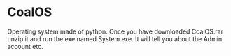 # CoalOS
Operating system made of python.
Once you have downloaded CoalOS.rar unzip it and run the exe named System.exe.
It will tell you about the Admin account etc.
